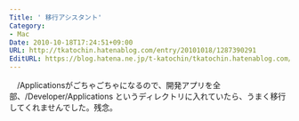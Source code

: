 ```yaml
---
Title: ' 移行アシスタント'
Category:
- Mac
Date: 2010-10-18T17:24:51+09:00
URL: http://tkatochin.hatenablog.com/entry/20101018/1287390291
EditURL: https://blog.hatena.ne.jp/t-katochin/tkatochin.hatenablog.com/atom/entry/6653586347154753301
---
```


　/Applicationsがごちゃごちゃになるので、開発アプリを全部、/Developer/Applications というディレクトリに入れていたら、うまく移行してくれませんでした。残念。
